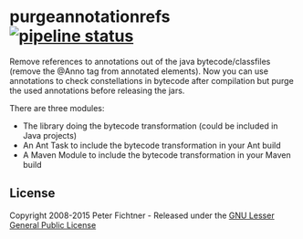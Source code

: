 # purgeannotationrefs [![pipeline status](https://gitlab.com/pfichtner/purgeannotationrefs/badges/master/pipeline.svg)](https://gitlab.com/pfichtner/purgeannotationrefs/commits/master)

Remove references to annotations out of the java bytecode/classfiles (remove the @Anno tag from annotated elements).
Now you can use annotations to check constellations in bytecode after compilation but purge the used annotations before
releasing the jars.

There are three modules:

- The library doing the bytecode transformation (could be included in Java projects)
- An Ant Task to include the bytecode transformation in your Ant build
- A Maven Module to include the bytecode transformation in your Maven build

## License

Copyright 2008-2015 Peter Fichtner - Released under
the [ GNU Lesser General Public License ](https://www.gnu.org/licenses/lgpl-3.0.html)
